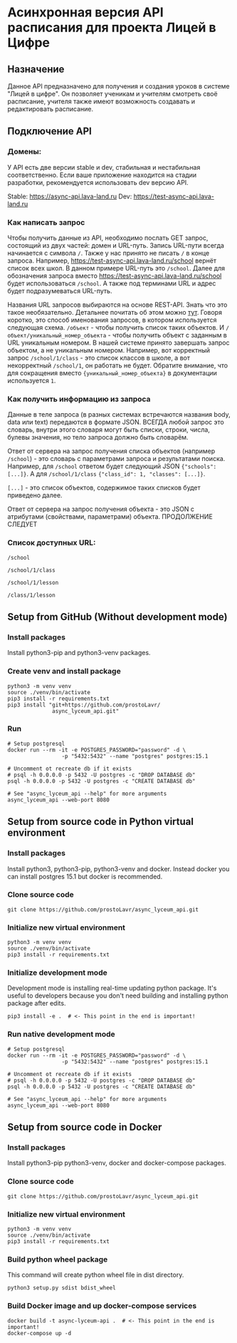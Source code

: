 # Асинхронная версия API расписания для проекта Лицей в Цифре

## Назначение
Данное API предназначено для получения и создания уроков в системе 
"Лицей в цифре". Он позволяет ученикам и учителям смотреть своё расписание, 
учителя также имеют возможность создавать и редактировать расписание. 


## Подключение API
### Домены:
У API есть две версии stable и dev, стабильная и нестабильная соответственно.
Если ваше приложение находится на стадии разработки, рекомендуется использовать
dev версию API.

Stable: https://async-api.lava-land.ru
Dev: https://test-async-api.lava-land.ru

### Как написать запрос
Чтобы получить данные из API, необходимо послать GET запрос,
состоящий из двух частей: домен и URL-путь. Запись URL-пути всегда начинается
с символа `/`. Также у нас принято не писать `/` в конце запроса.
Например, https://test-async-api.lava-land.ru/school 
вернёт список всех школ. В данном примере URL-путь это `/school`. Далее для
обозначения запроса вместо https://test-async-api.lava-land.ru/school будет 
использоваться `/school`. А также под терминами URL и адрес будет 
подразумеваться URL-путь.

Названия URL запросов выбираются на основе REST-API. 
Знать что это такое необязательно. Детальнее почитать об этом можно 
[тут](https://habr.com/ru/post/483202/"). Говоря коротко, это способ именования
запросов, в котором используется следующая схема. `/объект` - чтобы получить 
список таких объектов. И `/объект/уникальный_номер_объекта` - чтобы получить 
объект с заданным в URL уникальным номером. В нашей системе принято завершать
запрос объектом, а не уникальным номером. Например, 
вот корректный запрос `/school/1/class` - это список классов в школе,
а вот некорректный `/school/1`, он работать не будет. Обратите внимание, что
для сокращения вместо `{уникальный_номер_объекта}` в документации 
используется `1`. 


### Как получить информацию из запроса
Данные в теле запроса (в разных системах встречаются названия body, data 
или text) передаются в формате JSON. ВСЕГДА любой запрос это словарь, внутри
этого словаря могут быть списки, строки, числа, булевы значения, 
но тело запроса должно быть словарём.

Ответ от сервера на запрос получения списка объектов (например `/school`) - это 
словарь с параметрами запроса и результатами поиска. Например, для `/school`
ответом будет следующий JSON `{"schools": [...]}`. А для `/school/1/class` 
`{"class_id": 1, "classes": [...]}`. 

`[...]` - это список объектов, содержимое
таких списков будет приведено далее.

Ответ от сервера на запрос получения объекта - это JSON с атрибутами 
(свойствами, параметрами) объекта. ПРОДОЛЖЕНИЕ СЛЕДУЕТ

### Список доступных URL:
`/school`

`/school/1/class`

`/school/1/lesson`

`/class/1/lesson`


## Setup from GitHub (Without development mode)
### Install packages
Install python3-pip and python3-venv packages.

### Create venv and install package
```shell
python3 -m venv venv
source ./venv/bin/activate
pip3 install -r requirements.txt
pip3 install "git+https://github.com/prostoLavr/
              async_lyceum_api.git"
```
### Run
```shell
# Setup postgresql
docker run --rm -it -e POSTGRES_PASSWORD="password" -d \
                 -p "5432:5432" --name "postgres" postgres:15.1

# Uncomment ot recreate db if it exists
# psql -h 0.0.0.0 -p 5432 -U postgres -c "DROP DATABASE db" 
psql -h 0.0.0.0 -p 5432 -U postgres -c "CREATE DATABASE db"

# See "async_lyceum_api --help" for more arguments
async_lyceum_api --web-port 8080
```

## Setup from source code in Python virtual environment
### Install packages
Install python3, python3-pip, python3-venv and docker. 
Instead docker you can install postgres 15.1 but docker is recommended.

### Clone source code
```shell
git clone https://github.com/prostoLavr/async_lyceum_api.git
```
### Initialize new virtual environment
```shell
python3 -m venv venv
source ./venv/bin/activate
pip3 install -r requirements.txt
```
### Initialize development mode
Development mode is installing real-time updating python package.
It's useful to developers because you don't need building and
installing python package after edits.
```shell
pip3 install -e .  # <- This point in the end is important!
```

### Run native development mode
```shell
# Setup postgresql
docker run --rm -it -e POSTGRES_PASSWORD="password" -d \
                 -p "5432:5432" --name "postgres" postgres:15.1

# Uncomment ot recreate db if it exists
# psql -h 0.0.0.0 -p 5432 -U postgres -c "DROP DATABASE db" 
psql -h 0.0.0.0 -p 5432 -U postgres -c "CREATE DATABASE db"

# See "async_lyceum_api --help" for more arguments
async_lyceum_api --web-port 8080
```

## Setup from source code in Docker

### Install packages
Install python3-pip python3-venv, docker and docker-compose packages.

### Clone source code
```shell
git clone https://github.com/prostoLavr/async_lyceum_api.git
```
### Initialize new virtual environment
```shell
python3 -m venv venv
source ./venv/bin/activate
pip3 install -r requirements.txt
```

### Build python wheel package
This command will create python wheel file in dist directory.
```shell
python3 setup.py sdist bdist_wheel
```

### Build Docker image and up docker-compose services
```shell
docker build -t async-lyceum-api .  # <- This point in the end is important!
docker-compose up -d
```

